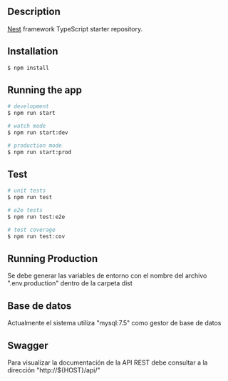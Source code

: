 ## Description

[Nest](https://github.com/nestjs/nest) framework TypeScript starter repository.

## Installation

```bash
$ npm install
```

## Running the app

```bash
# development
$ npm run start

# watch mode
$ npm run start:dev

# production mode
$ npm run start:prod
```

## Test

```bash
# unit tests
$ npm run test

# e2e tests
$ npm run test:e2e

# test coverage
$ npm run test:cov
```

## Running Production
Se debe generar las variables de entorno con el nombre del archivo
".env.production" dentro de la carpeta dist

## Base de datos
Actualmente el sistema utiliza "mysql:7.5" como gestor de base de datos

## Swagger
Para visualizar la documentación de la API REST debe consultar a la dirección
"http://${HOST}/api/"